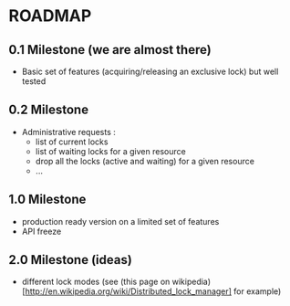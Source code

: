 # ROADMAP

## 0.1 Milestone (we are almost there)

- Basic set of features (acquiring/releasing an exclusive lock) but well tested

## 0.2 Milestone

- Administrative requests :
    - list of current locks
    - list of waiting locks for a given resource
    - drop all the locks (active and waiting) for a given resource
    - ...

## 1.0 Milestone

- production ready version on a limited set of features 
- API freeze

## 2.0 Milestone (ideas)

- different lock modes (see (this page on wikipedia)[http://en.wikipedia.org/wiki/Distributed_lock_manager] for example)
